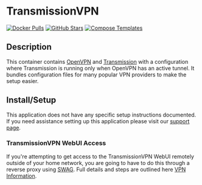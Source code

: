 # TransmissionVPN

[![Docker Pulls](https://img.shields.io/docker/pulls/haugene/transmission-openvpn?style=flat-square&color=607D8B&label=docker%20pulls&logo=docker)](https://hub.docker.com/r/haugene/transmission-openvpn)
[![GitHub Stars](https://img.shields.io/github/stars/haugene/docker-transmission-openvpn?style=flat-square&color=607D8B&label=github%20stars&logo=github)](https://github.com/haugene/docker-transmission-openvpn)
[![Compose Templates](https://img.shields.io/static/v1?style=flat-square&color=607D8B&label=compose&message=templates)](https://github.com/GhostWriters/DockSTARTer/tree/master/compose/.apps/transmissionvpn)

## Description

This container contains [OpenVPN](https://openvpn.net/) and [Transmission](https://www.transmissionbt.com/) with a configuration where Transmission is running only when OpenVPN has an active tunnel. It bundles configuration files for many popular VPN providers to make the setup easier.

## Install/Setup

This application does not have any specific setup instructions documented. If you need assistance setting up this application please visit our [support page](https://dockstarter.com/basics/support/).

### TransmissionVPN WebUI Access

If you're attempting to get access to the TransmissionVPN WebUI remotely outside of your home network, you are going to have to do this through a reverse proxy using [SWAG](https://dockstarter.com/apps/swag/). Full details and steps are outlined here [VPN Information](https://dockstarter.com/advanced/vpn-info/).
